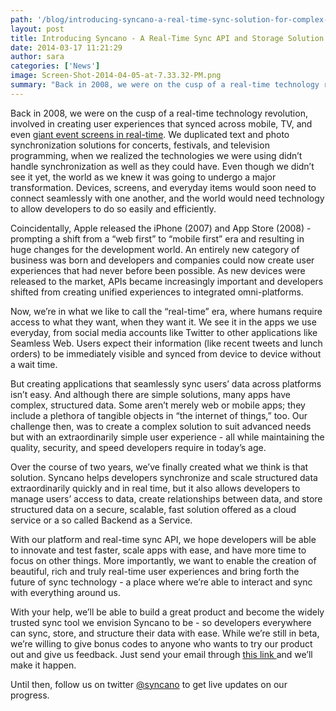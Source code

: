 ```yaml
---
path: '/blog/introducing-syncano-a-real-time-sync-solution-for-complex-data-structures/'
layout: post
title: Introducing Syncano - A Real-Time Sync API and Storage Solution
date: 2014-03-17 11:21:29
author: sara
categories: ['News']
image: Screen-Shot-2014-04-05-at-7.33.32-PM.png
summary: "Back in 2008, we were on the cusp of a real-time technology revolution, involved in creating user experiences that synced across mobile, TV, and even giant event screens in real-time."
---
```

<p dir="ltr">Back in 2008, we were on the cusp of a real-time technology revolution, involved in creating user experiences that synced across mobile, TV, and even <a href="http://vimeo.com/63690045">giant event screens in real-time</a>. <!--more-->We duplicated text and photo synchronization solutions for concerts, festivals, and television programming, when we realized the technologies we were using didn’t handle synchronization as well as they could have. Even though we didn’t see it yet, the world as we knew it was going to undergo a major transformation. Devices, screens, and everyday items would soon need to connect seamlessly with one another, and the world would need technology to allow developers to do so easily and efficiently.</p>
<p dir="ltr">Coincidentally, Apple released the iPhone (2007) and App Store (2008) - prompting a shift from a “web first” to “mobile first” era and resulting in huge changes for the development world. An entirely new category of business was born and developers and companies could now create user experiences that had never before been possible. As new devices were released to the market, APIs became increasingly important and developers shifted from creating unified experiences to integrated omni-platforms.</p>
<p dir="ltr">Now, we’re in what we like to call the “real-time” era, where humans require access to what they want, when they want it. We see it in the apps we use everyday, from social media accounts like Twitter to other applications like Seamless Web. Users expect their information (like recent tweets and lunch orders) to be immediately visible and synced from device to device without a wait time.</p>
<p dir="ltr">But creating applications that seamlessly sync users’ data across platforms isn’t easy. And although there are simple solutions, many apps have complex, structured data. Some aren’t merely web or mobile apps; they include a plethora of tangible objects in “the internet of things,” too. Our challenge then, was to create a complex solution to suit advanced needs but with an extraordinarily simple user experience - all while maintaining the quality, security, and speed developers require in today’s age.</p>
<p dir="ltr">Over the course of two years, we’ve finally created what we think is that solution. Syncano helps developers synchronize and scale structured data extraordinarily quickly and in real time, but it also allows developers to manage users’ access to data, create relationships between data, and store structured data on a secure, scalable, fast solution offered as a cloud service or a so called Backend as a Service.</p>
<p dir="ltr">With our platform and real-time sync API, we hope developers will be able to innovate and test faster, scale apps with ease, and have more time to focus on other things. More importantly, we want to enable the creation of beautiful, rich and truly real-time user experiences and bring forth the future of sync technology - a place where we’re able to interact and sync with everything around us.</p>
<p dir="ltr">With your help, we’ll be able to build a great product and become the widely trusted sync tool we envision Syncano to be - so developers everywhere can sync, store, and structure their data with ease. While we’re still in beta, we’re willing to give bonus codes to anyone who wants to try our product out and give us feedback. Just send your email through <a href="http://www.syncano.com/bonus/">this link </a>and we’ll make it happen.</p>
Until then, follow us on twitter <a href="http://www.twitter.com/syncano">@syncano</a> to get live updates on our progress.